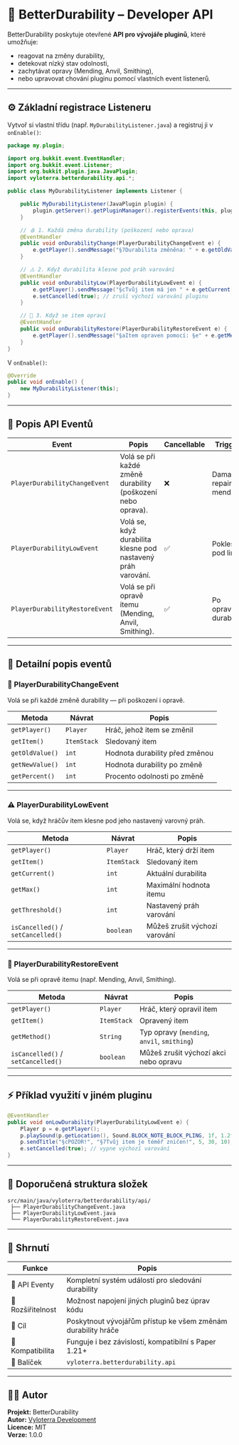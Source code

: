 # 🧩 BetterDurability – Developer API

BetterDurability poskytuje otevřené **API pro vývojáře pluginů**, které umožňuje:
- reagovat na změny durability,
- detekovat nízký stav odolnosti,
- zachytávat opravy (Mending, Anvil, Smithing),
- nebo upravovat chování pluginu pomocí vlastních event listenerů.

---

## ⚙️ Základní registrace Listeneru

Vytvoř si vlastní třídu (např. `MyDurabilityListener.java`) a registruj ji v `onEnable()`:
```java
package my.plugin;

import org.bukkit.event.EventHandler;
import org.bukkit.event.Listener;
import org.bukkit.plugin.java.JavaPlugin;
import vyloterra.betterdurability.api.*;

public class MyDurabilityListener implements Listener {

    public MyDurabilityListener(JavaPlugin plugin) {
        plugin.getServer().getPluginManager().registerEvents(this, plugin);
    }

    // 🩸 1. Každá změna durability (poškození nebo oprava)
    @EventHandler
    public void onDurabilityChange(PlayerDurabilityChangeEvent e) {
        e.getPlayer().sendMessage("§7Durabilita změněna: " + e.getOldValue() + " → " + e.getNewValue());
    }

    // ⚠️ 2. Když durabilita klesne pod práh varování
    @EventHandler
    public void onDurabilityLow(PlayerDurabilityLowEvent e) {
        e.getPlayer().sendMessage("§cTvůj item má jen " + e.getCurrent() + " / " + e.getMax() + " durability!");
        e.setCancelled(true); // zruší výchozí varování pluginu
    }

    // 💚 3. Když se item opraví
    @EventHandler
    public void onDurabilityRestore(PlayerDurabilityRestoreEvent e) {
        e.getPlayer().sendMessage("§aItem opraven pomocí: §e" + e.getMethod());
    }
}
```

V `onEnable()`:
```java
@Override
public void onEnable() {
    new MyDurabilityListener(this);
}
```

---

## 🧱 Popis API Eventů

| Event | Popis | Cancellable | Trigger |
|-------|--------|--------------|----------|
| `PlayerDurabilityChangeEvent` | Volá se při každé změně durability (poškození nebo oprava). | ❌ | Damage, repair, mending |
| `PlayerDurabilityLowEvent` | Volá se, když durabilita klesne pod nastavený práh varování. | ✅ | Pokles pod limit |
| `PlayerDurabilityRestoreEvent` | Volá se při opravě itemu (Mending, Anvil, Smithing). | ✅ | Po opravě durability |

---

## 🧠 Detailní popis eventů

### 🔁 PlayerDurabilityChangeEvent
Volá se při každé změně durability — při poškození i opravě.

| Metoda | Návrat | Popis |
|--------|--------|--------|
| `getPlayer()` | `Player` | Hráč, jehož item se změnil |
| `getItem()` | `ItemStack` | Sledovaný item |
| `getOldValue()` | `int` | Hodnota durability před změnou |
| `getNewValue()` | `int` | Hodnota durability po změně |
| `getPercent()` | `int` | Procento odolnosti po změně |

---

### ⚠️ PlayerDurabilityLowEvent
Volá se, když hráčův item klesne pod jeho nastavený varovný práh.

| Metoda | Návrat | Popis |
|--------|--------|--------|
| `getPlayer()` | `Player` | Hráč, který drží item |
| `getItem()` | `ItemStack` | Sledovaný item |
| `getCurrent()` | `int` | Aktuální durabilita |
| `getMax()` | `int` | Maximální hodnota itemu |
| `getThreshold()` | `int` | Nastavený práh varování |
| `isCancelled()` / `setCancelled()` | `boolean` | Můžeš zrušit výchozí varování |

---

### 💚 PlayerDurabilityRestoreEvent
Volá se při opravě itemu (např. Mending, Anvil, Smithing).

| Metoda | Návrat | Popis |
|--------|--------|--------|
| `getPlayer()` | `Player` | Hráč, který opravil item |
| `getItem()` | `ItemStack` | Opravený item |
| `getMethod()` | `String` | Typ opravy (`mending`, `anvil`, `smithing`) |
| `isCancelled()` / `setCancelled()` | `boolean` | Můžeš zrušit výchozí akci nebo opravu |

---

## ⚡ Příklad využití v jiném pluginu
```java
@EventHandler
public void onLowDurability(PlayerDurabilityLowEvent e) {
    Player p = e.getPlayer();
    p.playSound(p.getLocation(), Sound.BLOCK_NOTE_BLOCK_PLING, 1f, 1.2f);
    p.sendTitle("§cPOZOR!", "§7Tvůj item je téměř zničen!", 5, 30, 10);
    e.setCancelled(true); // vypne výchozí varování
}
```

---

## 📂 Doporučená struktura složek
```
src/main/java/vyloterra/betterdurability/api/
 ├── PlayerDurabilityChangeEvent.java
 ├── PlayerDurabilityLowEvent.java
 └── PlayerDurabilityRestoreEvent.java
```

---

## 💬 Shrnutí

| Funkce | Popis |
|--------|--------|
| 📡 API Eventy | Kompletní systém událostí pro sledování durability |
| 🔧 Rozšiřitelnost | Možnost napojení jiných pluginů bez úprav kódu |
| 🧱 Cíl | Poskytnout vývojářům přístup ke všem změnám durability hráče |
| 💬 Kompatibilita | Funguje i bez závislostí, kompatibilní s Paper 1.21+ |
| 🧩 Balíček | `vyloterra.betterdurability.api` |

---

## 🧑‍💻 Autor
**Projekt:** BetterDurability  
**Autor:** [Vyloterra Development](https://github.com/DoxyCze)  
**Licence:** MIT  
**Verze:** 1.0.0  
